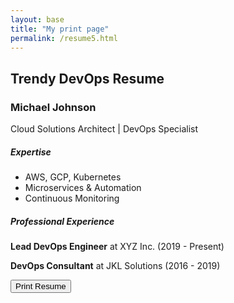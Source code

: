 ```yaml
---
layout: base
title: "My print page"
permalink: /resume5.html
---
```

<div class="container mt-5">
    <h2>Trendy DevOps Resume</h2>
    <div class="printable-area" contenteditable="true">
        <h3 class="text-primary">Michael Johnson</h3>
        <p>Cloud Solutions Architect | DevOps Specialist</p>
        <div class="row">
            <div class="col-lg-6">
                <h5>Expertise</h5>
                <ul>
                    <li>AWS, GCP, Kubernetes</li>
                    <li>Microservices & Automation</li>
                    <li>Continuous Monitoring</li>
                </ul>
            </div>
            <div class="col-lg-6">
                <h5>Professional Experience</h5>
                <p><strong>Lead DevOps Engineer</strong> at XYZ Inc. (2019 - Present)</p>
                <p><strong>DevOps Consultant</strong> at JKL Solutions (2016 - 2019)</p>
            </div>
        </div>
    </div>
    <button onclick="window.print()" class="btn btn-success">Print Resume</button>
</div>
